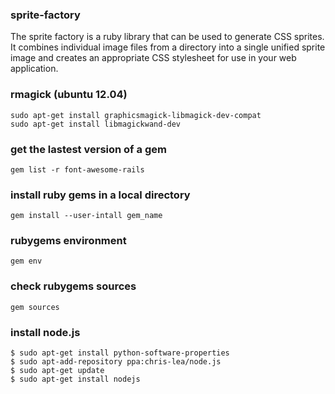 ### sprite-factory

  The sprite factory is a ruby library that can be used to generate CSS sprites.
  It combines individual image files from a directory into a single unified
  sprite image and creates an appropriate CSS stylesheet for use in your web
  application.

### rmagick (ubuntu 12.04)

    sudo apt-get install graphicsmagick-libmagick-dev-compat
    sudo apt-get install libmagickwand-dev

### get the lastest version of a gem

    gem list -r font-awesome-rails

### install ruby gems in a local directory

    gem install --user-intall gem_name

### rubygems environment

    gem env

### check rubygems sources

    gem sources

### install node.js

    $ sudo apt-get install python-software-properties
    $ sudo apt-add-repository ppa:chris-lea/node.js
    $ sudo apt-get update
    $ sudo apt-get install nodejs
